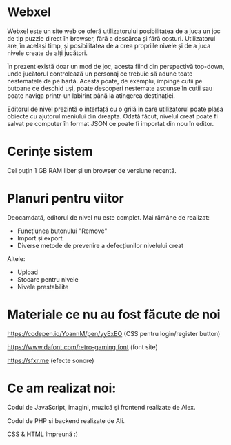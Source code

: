# Webxel
Webxel este un site web ce oferă utilizatorului posibilitatea de a juca un joc de tip puzzle direct în browser, fără a descărca și fără costuri. Utilizatorul are, în același timp, și posibilitatea de a crea propriile nivele și de a juca nivele create de alți jucători.

În prezent există doar un mod de joc, acesta fiind din perspectivă top-down, unde jucătorul controlează un personaj ce trebuie să adune toate nestematele de pe hartă. Acesta poate, de exemplu, împinge cutii pe butoane ce deschid uși, poate descoperi nestemate ascunse în cutii sau poate naviga printr-un labirint până la atingerea destinației.

Editorul de nivel prezintă o interfață cu o grilă în care utilizatorul poate plasa obiecte cu ajutorul meniului din dreapta. Odată făcut, nivelul creat poate fi salvat pe computer în format JSON ce poate fi importat din nou în editor.

# Cerințe sistem
Cel puțin 1 GB RAM liber și un browser de versiune recentă.

# Planuri pentru viitor
Deocamdată, editorul de nivel nu este complet. Mai rămâne de realizat:
- Funcțiunea butonului "Remove"
- Import și export
- Diverse metode de prevenire a defecțiunilor nivelului creat

Altele:
- Upload
- Stocare pentru nivele
- Nivele prestabilite

# Materiale ce nu au fost făcute de noi
https://codepen.io/YoannM/pen/yyExEO (CSS pentru login/register button)

https://www.dafont.com/retro-gaming.font (font site)

https://sfxr.me (efecte sonore)


# Ce am realizat noi:
Codul de JavaScript, imagini, muzică și frontend realizate de Alex.

Codul de PHP și backend realizate de Ali.

CSS & HTML împreună :)
